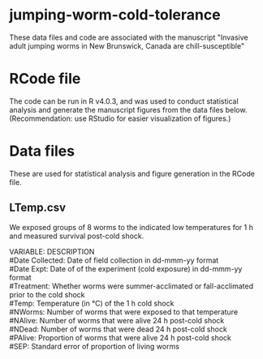 # jumping-worm-cold-tolerance

These data files and code are associated with the manuscript 
"Invasive adult jumping worms in New Brunswick, Canada are chill-susceptible"

# RCode file
The code can be run in R v4.0.3, and was used to conduct statistical analysis and generate the manuscript figures from the data files below. (Recommendation: use RStudio for easier visualization of figures.)


# Data files
These are used for statistical analysis and figure generation in the RCode file.

## LTemp.csv

We exposed groups of 8 worms to the indicated low temperatures for 1 h and measured survival post-cold shock.

VARIABLE:                  DESCRIPTION <br>
#Date Collected:           Date of field collection in dd-mmm-yy format<br>
#Date Expt:                Date of of the experiment (cold exposure) in dd-mmm-yy format<br>
#Treatment:                Whether worms were summer-acclimated or fall-acclimated prior to the cold shock<br>
#Temp:                     Temperature (in °C) of the 1 h cold shock<br>
#NWorms:                   Number of worms that were exposed to that temperature<br>
#NAlive:                   Number of worms that were alive 24 h post-cold shock<br>
#NDead:                    Number of worms that were dead 24 h post-cold shock<br>
#PAlive:                   Proportion of worms that were alive 24 h post-cold shock<br>
#SEP:                      Standard error of proportion of living worms<br>
